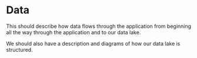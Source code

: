# Data

This should describe how data flows through the application from beginning all the way through the application and to our data lake.

We should also have a description and diagrams of how our data lake is structured.
